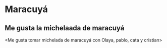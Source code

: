 # Maracuyá
## Me gusta la michelaada de maracuyá

<Me gusta tomar michelada de maracuyá con Olaya, pablo, cata y cristian>